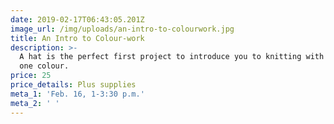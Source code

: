 ```yaml
---
date: 2019-02-17T06:43:05.201Z
image_url: /img/uploads/an-intro-to-colourwork.jpg
title: An Intro to Colour-work
description: >-
  A hat is the perfect first project to introduce you to knitting with more than
  one colour.
price: 25
price_details: Plus supplies
meta_1: 'Feb. 16, 1-3:30 p.m.'
meta_2: ' '
---
```


